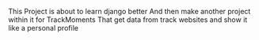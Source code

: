This Project is about to learn django better 
And then make another project within it for
TrackMoments 
That get data from track websites and show it 
like a personal profile 